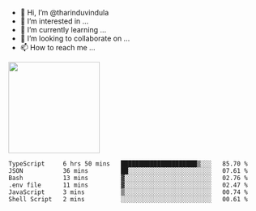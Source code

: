 - 👋 Hi, I’m @tharinduvindula
- 👀 I’m interested in ...
- 🌱 I’m currently learning ...
- 💞️ I’m looking to collaborate on ...
- 📫 How to reach me ...

<!---
tharinduvindula/tharinduvindula is a ✨ special ✨ repository because its `README.md` (this file) appears on your GitHub profile.
You can click the Preview link to take a look at your changes.
--->

<img height="180em" src="https://github-readme-stats.vercel.app/api?username=tharinduvindula&show_icons=true&hide_border=false&&count_private=true&include_all_commits=true" />


<!--START_SECTION:waka-->

```text
TypeScript     6 hrs 50 mins   █████████████████████▒░░░   85.70 %
JSON           36 mins         ██░░░░░░░░░░░░░░░░░░░░░░░   07.61 %
Bash           13 mins         ▓░░░░░░░░░░░░░░░░░░░░░░░░   02.76 %
.env file      11 mins         ▓░░░░░░░░░░░░░░░░░░░░░░░░   02.47 %
JavaScript     3 mins          ▒░░░░░░░░░░░░░░░░░░░░░░░░   00.74 %
Shell Script   2 mins          ░░░░░░░░░░░░░░░░░░░░░░░░░   00.61 %
```

<!--END_SECTION:waka-->
